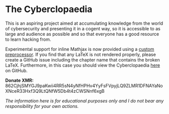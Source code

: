 # The Cyberclopaedia
This is an aspiring project aimed at accumulating knowledge from the world of cybersecurity and presenting it in a cogent way, so it is accessible to as large and audience as possible and so that everyone has a good resource to learn hacking from.

Experimental support for inline Mathjax is now provided using a [custom preprocessor](https://github.com/cr0mll/mdbook-inline-mathjax). If you find that any LaTeX is not rendered properly, please create a GitHub issue including the chapter name that contains the broken LaTeX. Furthermore, in this case you should view the Cyberclopaedia [here](https://github.com/cr0mll/cyberclopaedia) on GitHub.

**Donate XMR:** 862CjhjSMYGJ9paKwii4RR5sN4yNfHPHv4YyFsFVpyjLQ9ZLMR1DFNAYaNoXNceR33Hxf3Q9LtQNfW5Db4t4zCWSNnf6xgB

*The information here is for educational purposes only and I do not bear any responsibility for your own actions.*
